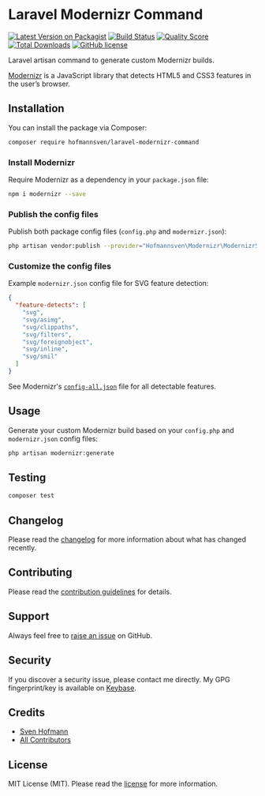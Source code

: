 # Laravel Modernizr Command

[![Latest Version on Packagist](https://img.shields.io/packagist/v/hofmannsven/laravel-modernizr-command.svg?style=flat-square)](https://packagist.org/packages/hofmannsven/laravel-modernizr-command)
[![Build Status](https://img.shields.io/travis/hofmannsven/laravel-modernizr-command/master.svg?style=flat-square)](https://travis-ci.org/hofmannsven/laravel-modernizr-command)
[![Quality Score](https://img.shields.io/scrutinizer/g/hofmannsven/laravel-modernizr-command.svg?style=flat-square)](https://scrutinizer-ci.com/g/hofmannsven/laravel-modernizr-command)
[![Total Downloads](https://img.shields.io/packagist/dt/hofmannsven/laravel-modernizr-command.svg?style=flat-square)](https://packagist.org/packages/hofmannsven/laravel-modernizr-command)
[![GitHub license](https://img.shields.io/github/license/hofmannsven/laravel-modernizr-command.svg?style=flat-square)](https://raw.githubusercontent.com/hofmannsven/laravel-modernizr-command/master/LICENSE.md)

Laravel artisan command to generate custom Modernizr builds.

[Modernizr](https://modernizr.com/) is a JavaScript library that detects HTML5 and CSS3 features in the user’s browser.

## Installation

You can install the package via Composer:

```bash
composer require hofmannsven/laravel-modernizr-command
```

### Install Modernizr

Require Modernizr as a dependency in your `package.json` file:

```bash
npm i modernizr --save
```

### Publish the config files

Publish both package config files (`config.php` and  `modernizr.json`):

```bash
php artisan vendor:publish --provider="Hofmannsven\Modernizr\ModernizrServiceProvider"
```

### Customize the config files

Example `modernizr.json` config file for SVG feature detection:

```json
{
  "feature-detects": [
    "svg",
    "svg/asimg",
    "svg/clippaths",
    "svg/filters",
    "svg/foreignobject",
    "svg/inline",
    "svg/smil"
  ]
}
```

See Modernizr's [`config-all.json`](https://github.com/Modernizr/Modernizr/blob/master/lib/config-all.json) file for all detectable features.

## Usage

Generate your custom Modernizr build based on your `config.php` and `modernizr.json` config files:

```bash
php artisan modernizr:generate
```

## Testing

```bash
composer test
```

## Changelog

Please read the [changelog](CHANGELOG.md) for more information about what has changed recently.

## Contributing

Please read the [contribution guidelines](CONTRIBUTING.md) for details.

## Support

Always feel free to [raise an issue](https://github.com/hofmannsven/laravel-modernizr-command/issues) on GitHub.

## Security

If you discover a security issue, please contact me directly. 
My GPG fingerprint/key is available on [Keybase](https://keybase.io/hofmannsven).

## Credits

- [Sven Hofmann](https://github.com/hofmannsven)
- [All Contributors](../../contributors)

## License

MIT License (MIT). Please read the [license](LICENSE.md) for more information.
